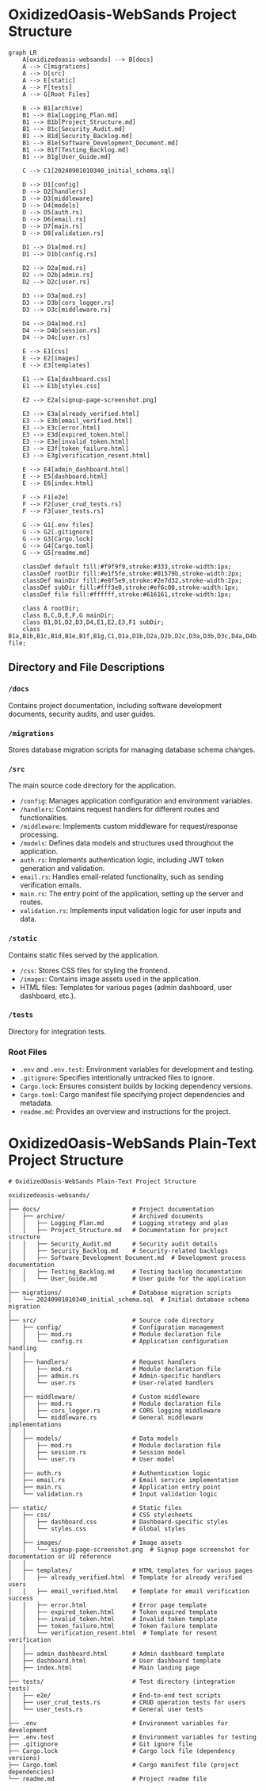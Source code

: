 # OxidizedOasis-WebSands Project Structure

```mermaid
graph LR
    A[oxidizedoasis-websands] --> B[docs]
    A --> C[migrations]
    A --> D[src]
    A --> E[static]
    A --> F[tests]
    A --> G[Root Files]

    B --> B1[archive]
    B1 --> B1a[Logging_Plan.md]
    B1 --> B1b[Project_Structure.md]
    B1 --> B1c[Security_Audit.md]
    B1 --> B1d[Security_Backlog.md]
    B1 --> B1e[Software_Development_Document.md]
    B1 --> B1f[Testing_Backlog.md]
    B1 --> B1g[User_Guide.md]

    C --> C1[20240901010340_initial_schema.sql]

    D --> D1[config]
    D --> D2[handlers]
    D --> D3[middleware]
    D --> D4[models]
    D --> D5[auth.rs]
    D --> D6[email.rs]
    D --> D7[main.rs]
    D --> D8[validation.rs]

    D1 --> D1a[mod.rs]
    D1 --> D1b[config.rs]

    D2 --> D2a[mod.rs]
    D2 --> D2b[admin.rs]
    D2 --> D2c[user.rs]

    D3 --> D3a[mod.rs]
    D3 --> D3b[cors_logger.rs]
    D3 --> D3c[middleware.rs]

    D4 --> D4a[mod.rs]
    D4 --> D4b[session.rs]
    D4 --> D4c[user.rs]

    E --> E1[css]
    E --> E2[images]
    E --> E3[templates]

    E1 --> E1a[dashboard.css]
    E1 --> E1b[styles.css]

    E2 --> E2a[signup-page-screenshot.png]

    E3 --> E3a[already_verified.html]
    E3 --> E3b[email_verified.html]
    E3 --> E3c[error.html]
    E3 --> E3d[expired_token.html]
    E3 --> E3e[invalid_token.html]
    E3 --> E3f[token_failure.html]
    E3 --> E3g[verification_resent.html]
    
    E --> E4[admin_dashboard.html]
    E --> E5[dashboard.html]
    E --> E6[index.html]

    F --> F1[e2e]
    F --> F2[user_crud_tests.rs]
    F --> F3[user_tests.rs]

    G --> G1[.env files]
    G --> G2[.gitignore]
    G --> G3[Cargo.lock]
    G --> G4[Cargo.toml]
    G --> G5[readme.md]

    classDef default fill:#f9f9f9,stroke:#333,stroke-width:1px;
    classDef rootDir fill:#e1f5fe,stroke:#01579b,stroke-width:2px;
    classDef mainDir fill:#e8f5e9,stroke:#2e7d32,stroke-width:2px;
    classDef subDir fill:#fff3e0,stroke:#ef6c00,stroke-width:1px;
    classDef file fill:#ffffff,stroke:#616161,stroke-width:1px;
    
    class A rootDir;
    class B,C,D,E,F,G mainDir;
    class B1,D1,D2,D3,D4,E1,E2,E3,F1 subDir;
    class B1a,B1b,B1c,B1d,B1e,B1f,B1g,C1,D1a,D1b,D2a,D2b,D2c,D3a,D3b,D3c,D4a,D4b,D4c,D5,D6,D7,D8,E1a,E1b,E2a,E3a,E3b,E3c,E3d,E3e,E3f,E3g,E4,E5,E6,F2,F3,G1,G2,G3,G4,G5 file;
```

## Directory and File Descriptions

### `/docs`
Contains project documentation, including software development documents, security audits, and user guides.

### `/migrations`
Stores database migration scripts for managing database schema changes.

### `/src`
The main source code directory for the application.

- `/config`: Manages application configuration and environment variables.
- `/handlers`: Contains request handlers for different routes and functionalities.
- `/middleware`: Implements custom middleware for request/response processing.
- `/models`: Defines data models and structures used throughout the application.
- `auth.rs`: Implements authentication logic, including JWT token generation and validation.
- `email.rs`: Handles email-related functionality, such as sending verification emails.
- `main.rs`: The entry point of the application, setting up the server and routes.
- `validation.rs`: Implements input validation logic for user inputs and data.

### `/static`
Contains static files served by the application.

- `/css`: Stores CSS files for styling the frontend.
- `/images`: Contains image assets used in the application.
- HTML files: Templates for various pages (admin dashboard, user dashboard, etc.).

### `/tests`
Directory for integration tests.

### Root Files
- `.env` and `.env.test`: Environment variables for development and testing.
- `.gitignore`: Specifies intentionally untracked files to ignore.
- `Cargo.lock`: Ensures consistent builds by locking dependency versions.
- `Cargo.toml`: Cargo manifest file specifying project dependencies and metadata.
- `readme.md`: Provides an overview and instructions for the project.


# OxidizedOasis-WebSands Plain-Text Project Structure
```
# OxidizedOasis-WebSands Plain-Text Project Structure

oxidizedoasis-websands/
│
├── docs/                          # Project documentation
│   ├── archive/                   # Archived documents
│   │   ├── Logging_Plan.md        # Logging strategy and plan
│   │   ├── Project_Structure.md   # Documentation for project structure
│   │   ├── Security_Audit.md      # Security audit details
│   │   ├── Security_Backlog.md    # Security-related backlogs
│   │   ├── Software_Development_Document.md  # Development process documentation
│   │   ├── Testing_Backlog.md     # Testing backlog documentation
│   │   └── User_Guide.md          # User guide for the application
│
├── migrations/                    # Database migration scripts
│   └── 20240901010340_initial_schema.sql  # Initial database schema migration
│
├── src/                           # Source code directory
│   ├── config/                    # Configuration management
│   │   ├── mod.rs                 # Module declaration file
│   │   └── config.rs              # Application configuration handling
│   │
│   ├── handlers/                  # Request handlers
│   │   ├── mod.rs                 # Module declaration file
│   │   ├── admin.rs               # Admin-specific handlers
│   │   └── user.rs                # User-related handlers
│   │
│   ├── middleware/                # Custom middleware
│   │   ├── mod.rs                 # Module declaration file
│   │   ├── cors_logger.rs         # CORS logging middleware
│   │   └── middleware.rs          # General middleware implementations
│   │
│   ├── models/                    # Data models
│   │   ├── mod.rs                 # Module declaration file
│   │   ├── session.rs             # Session model
│   │   └── user.rs                # User model
│   │
│   ├── auth.rs                    # Authentication logic
│   ├── email.rs                   # Email service implementation
│   ├── main.rs                    # Application entry point
│   └── validation.rs              # Input validation logic
│
├── static/                        # Static files
│   ├── css/                       # CSS stylesheets
│   │   ├── dashboard.css          # Dashboard-specific styles
│   │   └── styles.css             # Global styles
│   │
│   ├── images/                    # Image assets
│   │   └── signup-page-screenshot.png  # Signup page screenshot for documentation or UI reference
│   │
│   ├── templates/                 # HTML templates for various pages
│   │   ├── already_verified.html  # Template for already verified users
│   │   ├── email_verified.html    # Template for email verification success
│   │   ├── error.html             # Error page template
│   │   ├── expired_token.html     # Token expired template
│   │   ├── invalid_token.html     # Invalid token template
│   │   ├── token_failure.html     # Token failure template
│   │   └── verification_resent.html  # Template for resent verification
│   │
│   ├── admin_dashboard.html       # Admin dashboard template
│   ├── dashboard.html             # User dashboard template
│   ├── index.html                 # Main landing page
│
├── tests/                         # Test directory (integration tests)
│   ├── e2e/                       # End-to-end test scripts
│   ├── user_crud_tests.rs         # CRUD operation tests for users
│   └── user_tests.rs              # General user tests
│
├── .env                           # Environment variables for development
├── .env.test                      # Environment variables for testing
├── .gitignore                     # Git ignore file
├── Cargo.lock                     # Cargo lock file (dependency versions)
├── Cargo.toml                     # Cargo manifest file (project dependencies)
└── readme.md                      # Project readme file
```

